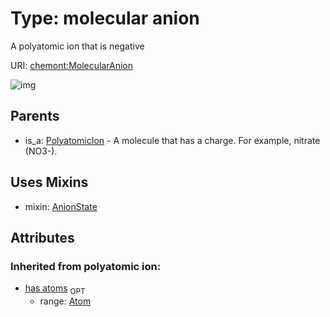 
# Type: molecular anion


A polyatomic ion that is negative

URI: [chemont:MolecularAnion](http://w3id.org/chemontMolecularAnion)


![img](http://yuml.me/diagram/nofunky;dir:TB/class/[PolyatomicIon],[MolecularAnion&#124;elemental_charge(i):integer%20%3F]uses%20-.->[AnionState],[PolyatomicIon]^-[MolecularAnion],[Atom],[AnionState])

## Parents

 *  is_a: [PolyatomicIon](PolyatomicIon.md) - A molecule that has a charge. For example, nitrate (NO3-).

## Uses Mixins

 *  mixin: [AnionState](AnionState.md)

## Attributes


### Inherited from polyatomic ion:

 * [has atoms](has_atoms.md)  <sub>OPT</sub>
    * range: [Atom](Atom.md)
